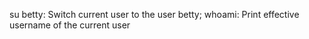 su betty: Switch current user to the user betty;
whoami: Print effective username of the current user